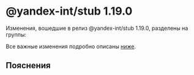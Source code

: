 # @yandex-int/stub 1.19.0

<!-- ЧЕЛОВЕЧЕСКОЕ ВСТУПЛЕНИЕ -->

Изменения, вошедшие в релиз @yandex-int/stub 1.19.0, разделены на группы:

Все важные изменения подробно описаны [ниже](#Пояснения).

## Пояснения

